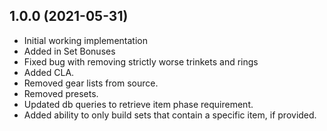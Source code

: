 ﻿## 1.0.0 (2021-05-31)
* Initial working implementation
* Added in Set Bonuses
* Fixed bug with removing strictly worse trinkets and rings
* Added CLA. 
* Removed gear lists from source. 
* Removed presets. 
* Updated db queries to retrieve item phase requirement. 
* Added ability to only build sets that contain a specific item, if provided.